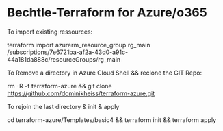 # Bechtle-Terraform for Azure/o365

To import existing ressources:

terraform import azurerm_resource_group.rg_main /subscriptions/7e6721ba-af2a-43d0-a91c-44a181da888c/resourceGroups/rg_main

To Remove a directory in Azure Cloud Shell && reclone the GIT Repo:

rm -R -f  terraform-azure && git clone https://github.com/dominikheiss/terraform-azure.git

To rejoin the last directory & init & apply

cd terraform-azure/Templates/basic4 && terraform init && terraform apply
